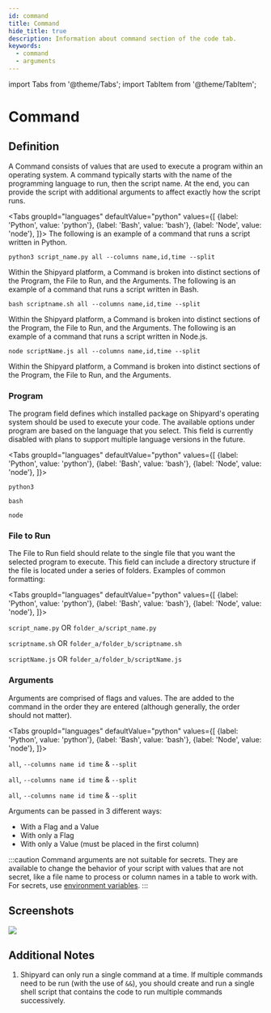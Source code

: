 ```yaml
---
id: command
title: Command
hide_title: true
description: Information about command section of the code tab.
keywords:
  - command
  - arguments
---
```


import Tabs from '@theme/Tabs';
import TabItem from '@theme/TabItem';

# Command

## Definition

A Command consists of values that are used to execute a program within an operating system. A command typically starts with the name of the programming language to run, then the script name. At the end, you can provide the script with additional arguments to affect exactly how the script runs.

<Tabs
groupId="languages"
defaultValue="python"
values={[
{label: 'Python', value: 'python'},
{label: 'Bash', value: 'bash'},
{label: 'Node', value: 'node'},
]}>
<TabItem value="python">
The following is an example of a command that runs a script written in Python.

```text
python3 script_name.py all --columns name,id,time --split
```

Within the Shipyard platform, a Command is broken into distinct sections of the Program, the File to Run, and the Arguments.
</TabItem>
<TabItem value="bash">
The following is an example of a command that runs a script written in Bash.

```text
bash scriptname.sh all --columns name,id,time --split
```

Within the Shipyard platform, a Command is broken into distinct sections of the Program, the File to Run, and the Arguments.
</TabItem>
<TabItem value="node">
The following is an example of a command that runs a script written in Node.js.

```text
node scriptName.js all --columns name,id,time --split
```

Within the Shipyard platform, a Command is broken into distinct sections of the Program, the File to Run, and the Arguments.
</TabItem>
</Tabs>

### Program

The program field defines which installed package on Shipyard's operating system should be used to execute your code. The available options under program are based on the language that you select. This field is currently disabled with plans to support multiple language versions in the future.

<Tabs
groupId="languages"
defaultValue="python"
values={[
{label: 'Python', value: 'python'},
{label: 'Bash', value: 'bash'},
{label: 'Node', value: 'node'},
]}>
<TabItem value="python">

`python3`
</TabItem>
<TabItem value="bash">

`bash`
</TabItem>
<TabItem value="node">

`node`
</TabItem>
</Tabs>

### File to Run

The File to Run field should relate to the single file that you want the selected program to execute. This field can include a directory structure if the file is located under a series of folders. Examples of common formatting:

<Tabs
groupId="languages"
defaultValue="python"
values={[
{label: 'Python', value: 'python'},
{label: 'Bash', value: 'bash'},
{label: 'Node', value: 'node'},
]}>
<TabItem value="python">

`script_name.py`
OR
`folder_a/script_name.py`
</TabItem>
<TabItem value="bash">

`scriptname.sh`
OR
`folder_a/folder_b/scriptname.sh`
</TabItem>
<TabItem value="node">

`scriptName.js`
OR
`folder_a/folder_b/scriptName.js`
</TabItem>
</Tabs>

### Arguments

Arguments are comprised of flags and values. The are added to the command in the order they are entered \(although generally, the order should not matter\).

<Tabs
groupId="languages"
defaultValue="python"
values={[
{label: 'Python', value: 'python'},
{label: 'Bash', value: 'bash'},
{label: 'Node', value: 'node'},
]}>
<TabItem value="python">

`all`, `--columns name id time` & `--split`
</TabItem>
<TabItem value="bash">

`all`, `--columns name id time` & `--split`
</TabItem>
<TabItem value="node">

`all`, `--columns name id time` & `--split`
</TabItem>
</Tabs>

Arguments can be passed in 3 different ways:
- With a Flag and a Value
- With only a Flag
- With only a Value (must be placed in the first column)

:::caution
Command arguments are not suitable for secrets. They are available to change the behavior of your script with values that are not secret, like a file name to process or column names in a table to work with. For secrets, use [environment variables](../requirements/environment-variables.md).
:::

## Screenshots

![](../../.gitbook/assets/command.png)

## Additional Notes

1. Shipyard can only run a single command at a time. If multiple commands need to be run \(with the use of `&&`\), you should create and run a single shell script that contains the code to run multiple commands successively.
